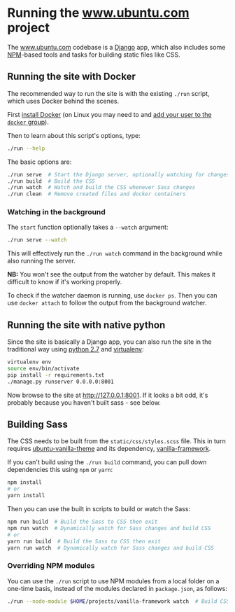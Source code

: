 # Running the www.ubuntu.com project

The www.ubuntu.com codebase is a [Django](https://www.djangoproject.com/) app, which also includes some [NPM](https://www.npmjs.com/)-based tools and tasks for building static files like CSS.

## Running the site with Docker

The recommended way to run the site is with the existing `./run` script, which uses Docker behind the scenes.

First [install Docker](https://docs.docker.com/engine/installation/) (on Linux you may need to and [add your user to the `docker` group](https://docs.docker.com/engine/installation/linux/linux-postinstall/)).

Then to learn about this script's options, type:

``` bash
./run --help
```

The basic options are:

``` bash
./run serve  # Start the Django server, optionally watching for changes
./run build  # Build the CSS
./run watch  # Watch and build the CSS whenever Sass changes
./run clean  # Remove created files and docker containers
```

### Watching in the background

The `start` function optionally takes a `--watch` argument:

``` bash
./run serve --watch
```

This will effectively run the `./run watch` command in the background while also running the server.

**NB:** You won't see the output from the watcher by default. This makes it difficult to know if it's working properly.

To check if the watcher daemon is running, use `docker ps`. Then you can use `docker attach` to follow the output from the background watcher.

## Running the site with native python

Since the site is basically a Django app, you can also run the site in the traditional way using [python 2.7](https://www.python.org/download/releases/2.7/) and [virtualenv](http://docs.python-guide.org/en/latest/dev/virtualenvs/):

``` bash
virtualenv env
source env/bin/activate
pip install -r requirements.txt
./manage.py runserver 0.0.0.0:8001
```

Now browse to the site at <http://127.0.0.1:8001>. If it looks a bit odd, it's probably because you haven't built sass - see below.

## Building Sass

The CSS needs to be built from the `static/css/styles.scss` file. This in turn requires [ubuntu-vanilla-theme](https://github.com/ubuntudesign/ubuntu-vanilla-theme) and its dependency, [vanilla-framework](https://github.com/vanilla-framework/vanilla-framework).

If you can't build using the `./run build` command, you can pull down dependencies this using `npm` or `yarn`:

``` bash
npm install
# or
yarn install
```

Then you can use the built in scripts to build or watch the Sass:

``` bash
npm run build  # Build the Sass to CSS then exit
npm run watch  # Dynamically watch for Sass changes and build CSS
# or
yarn run build  # Build the Sass to CSS then exit
yarn run watch  # Dynamically watch for Sass changes and build CSS
```

### Overriding NPM modules

You can use the `./run` script to use NPM modules from a local folder on a one-time basis, instead of the modules declared in `package.json`, as follows:

``` bash
./run --node-module $HOME/projects/vanilla-framework watch  # Build CSS dynamically, using a local version of vanilla-framework
```


